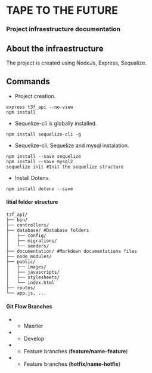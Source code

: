 # TAPE TO THE FUTURE

### Project infraestructure documentation


## About the infraestructure

The project is created using NodeJs, Express, Sequalize.

## Commands

- Project creation.

```
express t3f_api --no-view
npm install
```

- Sequelize-cli is globally installed.

```
npm install sequelize-cli -g
```

- Sequelize-cli, Sequelize and mysql instalation.

```
npm install --save sequelize
npm install --save mysql2
sequelize init #Init the sequelize structure
```
- Install Dotenv.
```
npm install dotenv --save
```

#### Iitial folder structure

```
t3f_api/
├── bin/
├── controllers/
├── database/ #Database folders
│   ├── config/
│   ├── migrations/
│   └── seeders/
├── documentation/ #Markdown documentations files
├── node_modules/
├── public/
│   ├── images/
│   ├── javascripts/
│   ├── stylesheets/
│   └── index.html
├── routes/
└── app.js, ...
```

#### Git Flow Branches
- - Masrter
- - Develop
- - Feature branches (**feature/name-feature**)
- - Feature branches (**hotfix/name-hotfix**)
